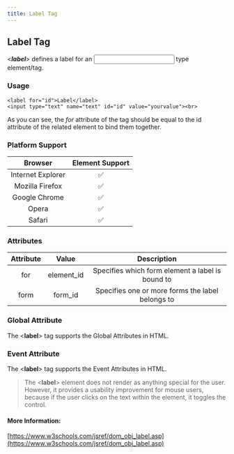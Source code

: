 ```yaml
---
title: Label Tag
---
```

## Label Tag
<***label***> defines a label for an <input> type element/tag.

### Usage
```
<label for="id">Label</label>
<input type="text" name="text" id="id" value="yourvalue"><br>
```
As you can see, the *for* attribute of the <label> tag should be equal to the id attribute of the related element to bind them together.

### Platform Support
|Browser|Element Support|
|:-----:|:-------------:|
|Internet Explorer|:white_check_mark:|
|Mozilla Firefox|:white_check_mark:|
|Google Chrome|:white_check_mark:|
|Opera|:white_check_mark:|
|Safari|:white_check_mark:|

### Attributes
|Attribute|	Value|Description|
|:-------:|:----:|:---------:|
|for|	element_id|	Specifies which form element a label is bound to|
|form|form_id	|Specifies one or more forms the label belongs to|


### Global Attribute
The <**label**> tag supports the Global Attributes in HTML.

### Event Attribute
The <**label**> tag supports the Event Attributes in HTML.

> The <**label**> element does not render as anything special for the user. However, it provides a usability improvement for mouse users, because if the user clicks on the text within the <label> element, it toggles the control.



#### More Information:
[https://www.w3schools.com/jsref/dom_obj_label.asp](https://www.w3schools.com/jsref/dom_obj_label.asp)

